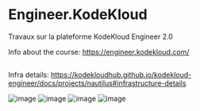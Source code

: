 # Engineer.KodeKloud
Travaux sur la plateforme KodeKloud Engineer 2.0



Info about the course: https://engineer.kodekloud.com/
##
Infra details: https://kodekloudhub.github.io/kodekloud-engineer/docs/projects/nautilus#infrastructure-details

![image](https://github.com/user-attachments/assets/8dd355d8-31ca-4e19-96a6-f6a7bc1108ed)
![image](https://github.com/user-attachments/assets/ec5b1fe6-5725-458e-ae82-850929e12bc6)
![image](https://github.com/user-attachments/assets/40125f4e-3918-4df7-b1ae-fa007228f3a9)
![image](https://github.com/user-attachments/assets/d8cf7a6d-5237-41ea-b4cd-1990d931c99e)
